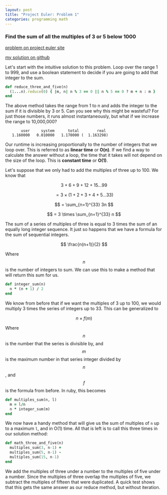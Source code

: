 ```yaml
---
layout: post
title: "Project Euler: Problem 1"
categories: programming math
---
```


### Find the sum of all the multiples of 3 or 5 below 1000

[problem on project euler site](https://projecteuler.net/problem=1)

[my solution on github](https://github.com/misternu/euler_solutions/tree/master/1)

Let's start with the intuitive solution to this problem. Loop over the range 1 to 999, and use a boolean statement to decide if you are going to add that integer to the sum.

```ruby
def reduce_three_and_five(n)
  (1...n).reduce(0) { |m, n| n % 3 == 0 || n % 5 == 0 ? m + n : m }
end
```

The above method takes the range from 1 to n and adds the integer to the sum if it is divisible by 3 or 5. Can you see why this might be wasteful? For just those numbers, it runs almost instantaneously, but what if we increase the range to 10,000,000?

```
       user     system      total        real
   1.160000   0.010000   1.170000 (  1.163298)
```

Our runtime is increasing proportionally to the number of integers that we loop over. This is referred to as **linear time** or **O(n)**. If we find a way to calculate the answer without a loop, the time that it takes will not depend on the size of the loop. This is **constant time** or **O(1)**.

Let's suppose that we only had to add the multiples of three up to 100. We know that

$$ 3 + 6 + 9 + 12 + 15 ... 99 $$

$$ = 3 \times (1 + 2 + 3 + 4 + 5 ... 33) $$

$$ = \sum_{n=1}^{33} 3n $$

$$ = 3 \times \sum_{n=1}^{33} n $$

The sum of a series of multiples of three is equal to 3 times the sum of an equally long integer sequence. It just so happens that we have a formula for the sum of sequential integers.

$$ \frac{n(n+1)}{2} $$

Where $$n$$ is the number of integers to sum. We can use this to make a method that
will return this sum for us.

```ruby
def integer_sum(n)
  n * (n + 1) / 2
end
```

We know from before that if we want the multiples of 3 up to 100, we would multiply 3 times the series of integers up to 33. This can be generalized to

$$ n \times f(m) $$

Where $$n$$ is the number that the series is divisible by, and $$m$$ is the maximum number in that series integer divided by $$n$$, and $$f$$ is the formula from before. In ruby, this becomes

```ruby
def multiples_sum(n, l)
  m = l/n
  n * integer_sum(m)
end
```

We now have a handy method that will give us the sum of multiples of ```n``` up to a maximum ```l```, and in O(1) time. All that is left is to call this three times in our solution method:

```ruby
def math_three_and_five(n)
  multiples_sum(3, n-1) +
  multiples_sum(5, n-1) -
  multiples_sum(15, n-1)
end
```

We add the multiples of three under a number to the multiples of five under a number. Since the multiples of three overlap the multiples of five, we subtract the multiples of fifteen that were duplicated. A quick test shows that this gets the same answer as our reduce method, but without iteration.
